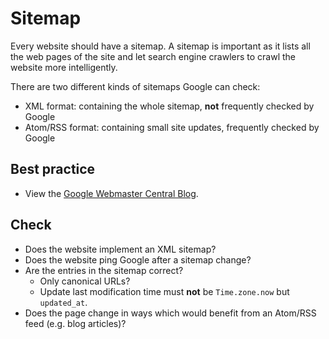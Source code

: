 # Sitemap

Every website should have a sitemap. A sitemap is important as it lists all the web pages of the site and let search engine crawlers to crawl the website more intelligently.

There are two different kinds of sitemaps Google can check:

* XML format: containing the whole sitemap, **not** frequently checked by Google
* Atom/RSS format: containing small site updates, frequently checked by Google

## Best practice

* View the [Google Webmaster Central Blog](https://webmasters.googleblog.com/2014/10/best-practices-for-xml-sitemaps-rssatom.html).

## Check

* Does the website implement an XML sitemap?
* Does the website ping Google after a sitemap change?
* Are the entries in the sitemap correct?
  * Only canonical URLs?
  * Update last modification time must **not** be `Time.zone.now` but `updated_at`.
* Does the page change in ways which would benefit from an Atom/RSS feed (e.g. blog articles)?
